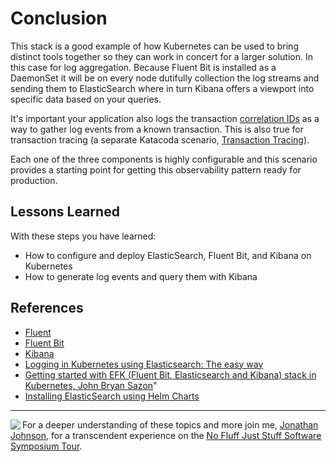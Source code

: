 # Conclusion #

This stack is a good example of how Kubernetes can be used to bring distinct tools together so they can work in concert for a larger solution. In this case for log aggregation. Because Fluent Bit is installed as a DaemonSet it will be on every node dutifully collection the log streams and sending them to ElasticSearch where in turn Kibana offers a viewport into specific data based on your queries. 

It's important your application also logs the transaction [correlation IDs](https://twitter.com/samnewman/status/862255875125366786?lang=en) as a way to gather log events from a known transaction. This is also true for transaction tracing (a separate Katacoda scenario, [Transaction Tracing](https://www.katacoda.com/javajon/courses/kubernetes-observability)).

Each one of the three components is highly configurable and this scenario provides a starting point for getting this observability pattern ready for production.

## Lessons Learned ##

With these steps you have learned:

- How to configure and deploy ElasticSearch, Fluent Bit, and Kibana on Kubernetes
- How to generate log events and query them with Kibana

## References ##

- [Fluent](https://www.fluentd.org/)
- [Fluent Bit](https://fluentbit.io/)
- [Kibana](https://www.elastic.co/products/kibana)
- [Logging in Kubernetes using Elasticsearch: The easy way](https://prabhatsharma.in/blog/logging-in-kubernetes-using-elasticsearch-the-easy-way/)
- [Getting started with EFK (Fluent Bit, Elasticsearch and Kibana) stack in Kubernetes, John Bryan Sazon](https://medium.com/@jbsazon/aggregated-kubernetes-container-logs-with-fluent-bit-elasticsearch-and-kibana-5a9708c5dd9a)"
- [Installing ElasticSearch using Helm Charts](https://vocon-it.com/2019/03/04/kubernetes-9-installing-elasticsearch-using-helm-charts/)

------
<img align="left" src="/javajon/courses/kubernetes-observability/efk/assets/nfjs.png">

For a deeper understanding of these topics and more join me, [Jonathan Johnson](https://www.linkedin.com/in/javajon/), for a transcendent experience on the [No Fluff Just Stuff Software Symposium Tour](https://nofluffjuststuff.com/home/main).